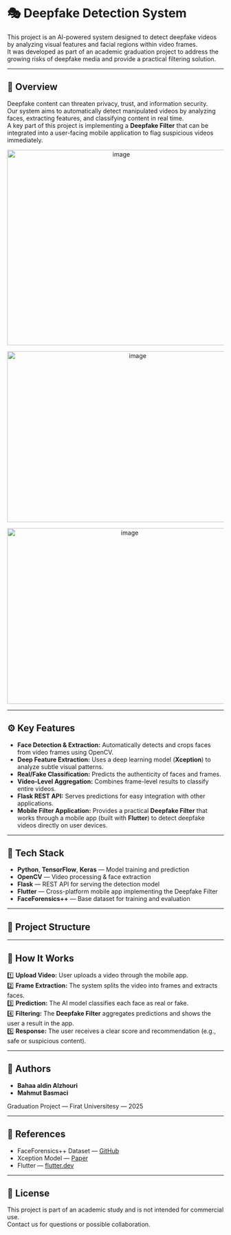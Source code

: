 # 🎭 Deepfake Detection System

This project is an AI-powered system designed to detect deepfake videos by analyzing visual features and facial regions within video frames.  
It was developed as part of an academic graduation project to address the growing risks of deepfake media and provide a practical filtering solution.

---

## 📌 Overview

Deepfake content can threaten privacy, trust, and information security.  
Our system aims to automatically detect manipulated videos by analyzing faces, extracting features, and classifying content in real time.  
A key part of this project is implementing a **Deepfake Filter** that can be integrated into a user-facing mobile application to flag suspicious videos immediately.

<p align="center">
<img align="center" width="515" height="455" alt="image" src="https://github.com/user-attachments/assets/6ce3a705-c881-439a-8bb4-8c26ca4c1bb8" />
<p align="center">
<img width="591" height="398" alt="image" src="https://github.com/user-attachments/assets/d8eb6fef-f5e7-4b6d-b831-77a3b2bc3679" />
 <p align="center">
<img width="554" height="409" alt="image" src="https://github.com/user-attachments/assets/daba10dc-a99a-440c-a7d0-0ea95d8de923" />
</p>

---

## ⚙️ Key Features

- **Face Detection & Extraction:** Automatically detects and crops faces from video frames using OpenCV.
- **Deep Feature Extraction:** Uses a deep learning model (**Xception**) to analyze subtle visual patterns.
- **Real/Fake Classification:** Predicts the authenticity of faces and frames.
- **Video-Level Aggregation:** Combines frame-level results to classify entire videos.
- **Flask REST API:** Serves predictions for easy integration with other applications.
- **Mobile Filter Application:** Provides a practical **Deepfake Filter** that works through a mobile app (built with **Flutter**) to detect deepfake videos directly on user devices.

---

## 🧩 Tech Stack

- **Python**, **TensorFlow**, **Keras** — Model training and prediction
- **OpenCV** — Video processing & face extraction
- **Flask** — REST API for serving the detection model
- **Flutter** — Cross-platform mobile app implementing the Deepfake Filter
- **FaceForensics++** — Base dataset for training and evaluation

---

## 📂 Project Structure

---

## 🚀 How It Works

1️⃣ **Upload Video:** User uploads a video through the mobile app.  
2️⃣ **Frame Extraction:** The system splits the video into frames and extracts faces.  
3️⃣ **Prediction:** The AI model classifies each face as real or fake.  
4️⃣ **Filtering:** The **Deepfake Filter** aggregates predictions and shows the user a result in the app.  
5️⃣ **Response:** The user receives a clear score and recommendation (e.g., safe or suspicious content).

---

## 👥 Authors

- **Bahaa aldin Alzhouri**
- **Mahmut Basmaci**

Graduation Project — Firat Universitesy — 2025

---

## 🔗 References

- FaceForensics++ Dataset — [GitHub](https://github.com/ondyari/FaceForensics)
- Xception Model — [Paper](https://arxiv.org/abs/1610.02357)
- Flutter — [flutter.dev](https://flutter.dev/)

---

## 📄 License

This project is part of an academic study and is not intended for commercial use.  
Contact us for questions or possible collaboration.


